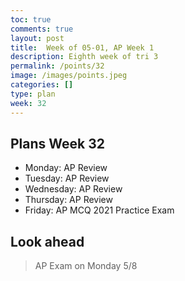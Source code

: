 ```yaml
---
toc: true
comments: true
layout: post
title:  Week of 05-01, AP Week 1
description: Eighth week of tri 3
permalink: /points/32
image: /images/points.jpeg
categories: []
type: plan
week: 32
---
```


## Plans Week 32
> 
- Monday: AP Review
- Tuesday: AP Review
- Wednesday: AP Review
- Thursday: AP Review
- Friday: AP MCQ 2021 Practice Exam 

## Look ahead
> AP Exam on Monday 5/8